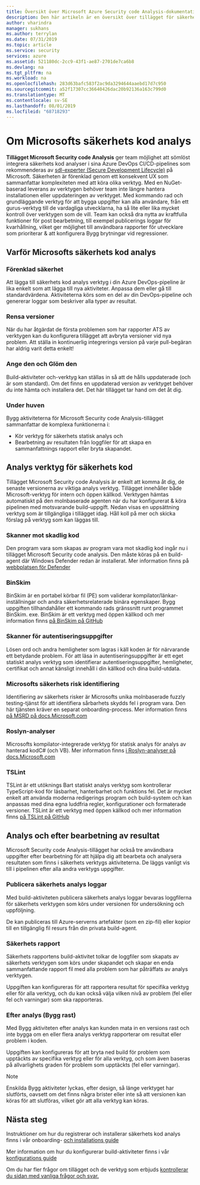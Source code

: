 ```yaml
---
title: Översikt över Microsoft Azure Security code Analysis-dokumentation
description: Den här artikeln är en översikt över tillägget för säkerhets kod analys
author: vharindra
manager: sukhans
ms.author: terrylan
ms.date: 07/31/2019
ms.topic: article
ms.service: security
services: azure
ms.assetid: 521180dc-2cc9-43f1-ae87-2701de7ca6b8
ms.devlang: na
ms.tgt_pltfrm: na
ms.workload: na
ms.openlocfilehash: 283d63bafc583f2ac9da3294644aaebd17d7c950
ms.sourcegitcommit: a52f17307cc36640426dac20b92136a163c799d0
ms.translationtype: MT
ms.contentlocale: sv-SE
ms.lasthandoff: 08/01/2019
ms.locfileid: "68718293"
---
```

# <a name="about-microsoft-security-code-analysis"></a>Om Microsofts säkerhets kod analys

**Tillägget Microsoft Security code Analysis** ger team möjlighet att sömlöst integrera säkerhets kod analyser i sina Azure DevOps CI/CD-pipelines som rekommenderas av [sdl-experter (Secure Development Lifecycle)](https://www.microsoft.com/securityengineering/sdl/practices) på Microsoft. Säkerheten är förenklad genom ett konsekvent UX som sammanfattar komplexiteten med att köra olika verktyg. Med en NuGet-baserad leverans av verktygen behöver team inte längre hantera installationen eller uppdateringen av verktyget. Med kommando rad och grundläggande verktyg för att bygga uppgifter kan alla användare, från ett gurus-verktyg till de vardagliga utvecklarna, ha så lite eller lika mycket kontroll över verktygen som de vill. Team kan också dra nytta av kraftfulla funktioner för post bearbetning, till exempel publicerings loggar för kvarhållning, vilket ger möjlighet till användbara rapporter för utvecklare som prioriterar & att konfigurera Bygg brytningar vid regressioner.

## <a name="why-microsoft-security-code-analysis"></a>Varför Microsofts säkerhets kod analys

### <a name="security-simplified"></a>Förenklad säkerhet

Att lägga till säkerhets kod analys verktyg i din Azure DevOps-pipeline är lika enkelt som att lägga till nya aktiviteter. Anpassa dem eller gå till standardvärdena. Aktiviteterna körs som en del av din DevOps-pipeline och genererar loggar som beskriver alla typer av resultat.

### <a name="clean-builds"></a>Rensa versioner

När du har åtgärdat de första problemen som har rapporter ATS av verktygen kan du konfigurera tillägget att avbryta versioner vid nya problem. Att ställa in kontinuerlig integrerings version på varje pull-begäran har aldrig varit detta enkelt!

### <a name="set-it-and-forget-it"></a>Ange den och Glöm den

Build-aktiviteter och-verktyg kan ställas in så att de hålls uppdaterade (och är som standard). Om det finns en uppdaterad version av verktyget behöver du inte hämta och installera det. Det här tillägget tar hand om det åt dig. 

>>>
### <a name="under-the-hood"></a>Under huven

Bygg aktiviteterna för Microsoft Security code Analysis-tillägget sammanfattar de komplexa funktionerna i:
  - Kör verktyg för säkerhets statisk analys och
  - Bearbetning av resultaten från loggfiler för att skapa en sammanfattnings rapport eller bryta skapandet.
>>>

## <a name="security-code-analysis-toolset"></a>Analys verktyg för säkerhets kod

Tillägget Microsoft Security code Analysis är enkelt att komma åt dig, de senaste versionerna av viktiga analys verktyg. Tillägget innehåller både Microsoft-verktyg för intern och öppen källkod. Verktygen hämtas automatiskt på den molnbaserade agenten när du har konfigurerat & köra pipelinen med motsvarande build-uppgift. Nedan visas en uppsättning verktyg som är tillgängliga i tillägget idag. Håll koll på mer och skicka förslag på verktyg som kan läggas till.

### <a name="anti-malware-scanner"></a>Skanner mot skadlig kod

Den program vara som skapas av program vara mot skadlig kod ingår nu i tillägget Microsoft Security code analysis. Den måste köras på en build-agent där Windows Defender redan är installerat. Mer information finns på [webbplatsen för Defender](https://aka.ms/defender) 

### <a name="binskim"></a>BinSkim

BinSkim är en portabel körbar fil (PE) som validerar kompilator/länkar-inställningar och andra säkerhetsrelaterade binära egenskaper. Bygg uppgiften tillhandahåller ett kommando rads gränssnitt runt programmet BinSkim. exe. BinSkim är ett verktyg med öppen källkod och mer information finns [på BinSkim på GitHub](https://github.com/Microsoft/binskim)

### <a name="credential-scanner"></a>Skanner för autentiseringsuppgifter

Lösen ord och andra hemligheter som lagras i käll koden är för närvarande ett betydande problem. För att läsa in autentiseringsuppgifter är ett eget statiskt analys verktyg som identifierar autentiseringsuppgifter, hemligheter, certifikat och annat känsligt innehåll i din källkod och dina build-utdata.

### <a name="microsoft-security-risk-detection"></a>Microsofts säkerhets risk identifiering

Identifiering av säkerhets risker är Microsofts unika molnbaserade fuzzly testing-tjänst för att identifiera sårbarhets skydds fel i program vara. Den här tjänsten kräver en separat onboarding-process. Mer information finns [på MSRD på docs.Microsoft.com](https://docs.microsoft.com/security-risk-detection/)

### <a name="roslyn-analyzers"></a>Roslyn-analyser

Microsofts kompilator-integrerade verktyg för statisk analys för analys av hanterad kodC# (och VB). Mer information finns [i Roslyn-analyser på docs.Microsoft.com](https://docs.microsoft.com/dotnet/standard/analyzers/)

### <a name="tslint"></a>TSLint

TSLint är ett utöknings Bart statiskt analys verktyg som kontrollerar TypeScript-kod för läsbarhet, hanterbarhet och funktions fel. Det är mycket enkelt att använda moderna redigerings program och build-system och kan anpassas med dina egna luddfria regler, konfigurationer och formaterade versioner. TSLint är ett verktyg med öppen källkod och mer information finns [på TSLint på GitHub](https://github.com/palantir/tslint)

## <a name="analysis-and-post-processing-of-results"></a>Analys och efter bearbetning av resultat

Microsoft Security code Analysis-tillägget har också tre användbara uppgifter efter bearbetning för att hjälpa dig att bearbeta och analysera resultaten som finns i säkerhets verktygs aktiviteterna. De läggs vanligt vis till i pipelinen efter alla andra verktygs uppgifter.

### <a name="publish-security-analysis-logs"></a>Publicera säkerhets analys loggar
Med build-aktiviteten publicera säkerhets analys loggar bevaras loggfilerna för säkerhets verktygen som körs under versionen för undersökning och uppföljning.

De kan publiceras till Azure-serverns artefakter (som en zip-fil) eller kopior till en tillgänglig fil resurs från din privata build-agent.

### <a name="security-report"></a>Säkerhets rapport
Säkerhets rapportens build-aktivitet tolkar de loggfiler som skapats av säkerhets verktygen som körs under skapandet och skapar en enda sammanfattande rapport fil med alla problem som har påträffats av analys verktygen.

Uppgiften kan konfigureras för att rapportera resultat för specifika verktyg eller för alla verktyg, och du kan också välja vilken nivå av problem (fel eller fel och varningar) som ska rapporteras.

### <a name="post-analysis-build-break"></a>Efter analys (Bygg rast)
Med Bygg aktiviteten efter analys kan kunden mata in en versions rast och inte bygga om en eller flera analys verktyg rapporterar om resultat eller problem i koden.

Uppgiften kan konfigureras för att bryta ned build för problem som upptäckts av specifika verktyg eller för alla verktyg, och som även baseras på allvarlighets graden för problem som upptäckts (fel eller varningar).

>[!NOTE]
>Enskilda Bygg aktiviteter lyckas, efter design, så länge verktyget har slutförts, oavsett om det finns några brister eller inte så att versionen kan köras för att slutföras, vilket gör att alla verktyg kan köras.

## <a name="next-steps"></a>Nästa steg

Instruktioner om hur du registrerar och installerar säkerhets kod analys finns i vår onboarding- [och installations guide](security-code-analysis-onboard.md)

Mer information om hur du konfigurerar build-aktiviteter finns i vår [konfigurations guide](security-code-analysis-customize.md)

Om du har fler frågor om tillägget och de verktyg som erbjuds [kontrollerar du sidan med vanliga frågor och svar.](security-code-analysis-faq.md)